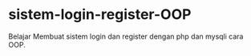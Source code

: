 # sistem-login-register-OOP
Belajar Membuat sistem login dan register dengan php dan mysqli cara OOP.
